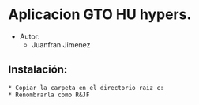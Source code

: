 # Aplicacion GTO HU hypers.
* Autor:
    * Juanfran Jimenez

## Instalación:
	* Copiar la carpeta en el directorio raiz c:
	* Renombrarla como R&JF
